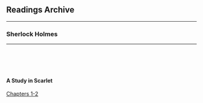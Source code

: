 <h2>Readings Archive</h2>
<div class="container">
	<hr />
	<h3>Sherlock Holmes</h3>
	<div class="container"><hr /></div>
</div>
<hr style="height:20px; visibility:hidden;" />
<p id="nextEvent"></p>
<hr style="height:20px; visibility:hidden;" />
<h4>A Study in Scarlet</h4>
<p><a href="sherlock_holmes_chapters1-2_5-4-20.m4a">Chapters 1-2</a></p>
<!--<script src="/stwl/assets/js/event.js"></script>-->
<script>
	document.getElementById('mainbanner').src = "sherlock_holmes.jpg";
	document.getElementById('mainbanner').style = "height:400px; width:auto;";
</script>
